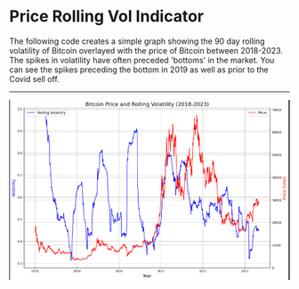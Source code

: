 # Price Rolling Vol Indicator

The following code creates a simple graph showing the 90 day rolling volatility of Bitcoin overlayed with the price of Bitcoin between 2018-2023. The spikes in volatility have often preceded 'bottoms' in the market. You can see the spikes preceding the bottom in 2019 as well as prior to the Covid sell off. 

---
![image](Capture.PNG)